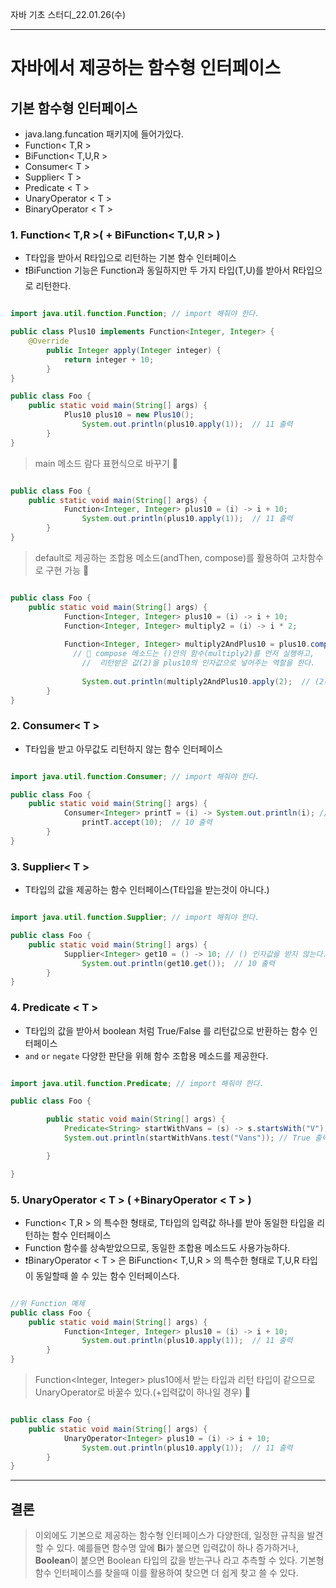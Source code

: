자바 기초 스터디_22.01.26(수)
***
# 자바에서 제공하는 함수형 인터페이스

## 기본 함수형 인터페이스
- java.lang.funcation 패키지에 들어가있다.
- Function< T,R >
- BiFunction< T,U,R >
- Consumer< T >
- Supplier< T >
- Predicate < T >
- UnaryOperator < T >
- BinaryOperator < T >

### 1. Function< T,R >( + BiFunction< T,U,R > )
-	T타입을 받아서 R타입으로 리턴하는 기본 함수 인터페이스
-   ❗️BiFunction 기능은 Function과 동일하지만 두 가지 타입(T,U)를 받아서 R타입으로 리턴한다.

~~~java

import java.util.function.Function; // import 해줘야 한다.

public class Plus10 implements Function<Integer, Integer> { 
	@Override
    	public Integer apply(Integer integer) {
        	return integer + 10;
        }
}

public class Foo {
	public static void main(String[] args) {
    		Plus10 plus10 = new Plus10();
            	System.out.println(plus10.apply(1));  // 11 출력
    	}
}	


~~~

> main 메소드 람다 표현식으로 바꾸기 🔻

~~~java

public class Foo {
	public static void main(String[] args) {
    		Function<Integer, Integer> plus10 = (i) -> i + 10;
            	System.out.println(plus10.apply(1));  // 11 출력
    	}
}	

~~~


> default로 제공하는 조합용 메소드(andThen, compose)를 활용하여 고차함수로 구현 가능 🔻

~~~java

public class Foo {
	public static void main(String[] args) {
    		Function<Integer, Integer> plus10 = (i) -> i + 10;
        	Function<Integer, Integer> multiply2 = (i) -> i * 2;
            
     		Function<Integer, Integer> multiply2AndPlus10 = plus10.compose(multiply2);
          	  // 🔺 compose 메소드는 ()안의 함수(multiply2)를 먼저 실행하고, 
              	//	리턴받은 값(2)을 plus10의 인자값으로 넣어주는 역할을 한다.  
            
            	System.out.println(multiply2AndPlus10.apply(2);  // (2(i) * 2) + 10 = 14 출력
    	}
}	

~~~

### 2. Consumer< T >
-	T타입을 받고 아무값도 리턴하지 않는 함수 인터페이스

~~~java

import java.util.function.Consumer; // import 해줘야 한다.

public class Foo {
	public static void main(String[] args) {
    		Consumer<Integer> printT = (i) -> System.out.println(i); // System.out 부분은 메소드 레퍼런스로 바꿀 수 있다.
            	printT.accept(10);  // 10 출력
    	}
}	

~~~

### 3. Supplier< T >
-	T타입의 값을 제공하는 함수 인터페이스(T타입을 받는것이 아니다.)

~~~java

import java.util.function.Supplier; // import 해줘야 한다.

public class Foo {
	public static void main(String[] args) {
    		Supplier<Integer> get10 = () -> 10; // () 인자값을 받지 않는다.
            	System.out.println(get10.get());  // 10 출력
    	}
}	


~~~

### 4. Predicate < T >
-	T타입의 값을 받아서 boolean 처럼 True/False 를 리턴값으로 반환하는 함수 인터페이스
- `and` `or` `negate` 다양한 판단을 위해 함수 조합용 메소드를 제공한다.

~~~java

import java.util.function.Predicate; // import 해줘야 한다.

public class Foo {

        public static void main(String[] args) {
            Predicate<String> startWithVans = (s) -> s.startsWith("V"); // 입력받은 인자가 V로 시작하는지 판단한다.
            System.out.println(startWithVans.test("Vans")); // True 출력

        }

}	

~~~

### 5. UnaryOperator < T > ( +BinaryOperator < T > )
-	Function< T,R > 의 특수한 형태로, T타입의 입력값 하나를 받아 동일한 타입을 리턴하는 함수 인터페이스
- Function 함수를 상속받았으므로, 동일한 조합용 메소드도 사용가능하다.
- ❗️BinaryOperator < T > 은 BiFunction< T,U,R > 의 특수한 형태로 T,U,R 타입이 동일할때 쓸 수 있는 함수 인터페이스다.

~~~java

//위 Function 예제
public class Foo {
	public static void main(String[] args) {
    		Function<Integer, Integer> plus10 = (i) -> i + 10;
            	System.out.println(plus10.apply(1));  // 11 출력
    	}
}	

~~~

> Function<Integer, Integer> plus10에서 받는 타입과 리턴 타입이 같으므로
UnaryOperator로 바꿀수 있다.(+입력값이 하나일 경우) 🔻

~~~java

public class Foo {
	public static void main(String[] args) {
    		UnaryOperator<Integer> plus10 = (i) -> i + 10;
            	System.out.println(plus10.apply(1));  // 11 출력
    	}
}	

~~~
***

## 결론
> 이외에도 기본으로 제공하는 함수형 인터페이스가 다양한데, 일정한 규칙을 발견할 수 있다.
예를들면 함수명 앞에 **Bi**가 붙으면 입력값이 하나 증가하거나, **Boolean**이 붙으면 Boolean 타입의 값을
받는구나 라고 추측할 수 있다. 기본형 함수 인터페이스를 찾을때 이를 활용하여 찾으면 더 쉽게 찾고 쓸 수 있다.